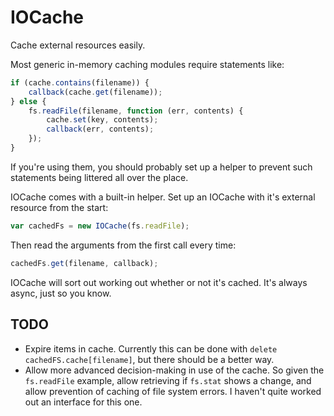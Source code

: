 IOCache
=======
Cache external resources easily.

Most generic in-memory caching modules require statements like:
````javascript
if (cache.contains(filename)) {
    callback(cache.get(filename));
} else {
    fs.readFile(filename, function (err, contents) {
        cache.set(key, contents);
        callback(err, contents);
    });
}
````
If you're using them, you should probably set up a helper to prevent such
statements being littered all over the place.

IOCache comes with a built-in helper. Set up an IOCache with it's external
resource from the start:
````javascript
var cachedFs = new IOCache(fs.readFile);
````
Then read the arguments from the first call every time:
````javascript
cachedFs.get(filename, callback);
````

IOCache will sort out working out whether or not it's cached. It's always async,
just so you know.

TODO
----
 * Expire items in cache. Currently this can be done with
`delete cachedFS.cache[filename]`, but there should be a better way.
 * Allow more advanced decision-making in use of the cache. So given the
`fs.readFile` example, allow retrieving if `fs.stat` shows a change, and allow
prevention of caching of file system errors. I haven't quite worked out an
interface for this one.
